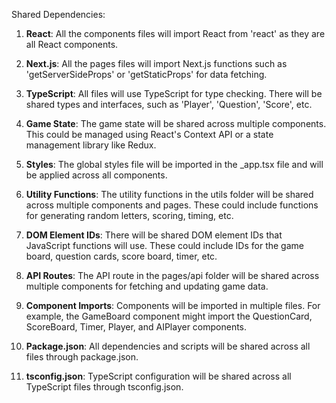 Shared Dependencies:

1. **React**: All the components files will import React from 'react' as they are all React components.

2. **Next.js**: All the pages files will import Next.js functions such as 'getServerSideProps' or 'getStaticProps' for data fetching.

3. **TypeScript**: All files will use TypeScript for type checking. There will be shared types and interfaces, such as 'Player', 'Question', 'Score', etc.

4. **Game State**: The game state will be shared across multiple components. This could be managed using React's Context API or a state management library like Redux.

5. **Styles**: The global styles file will be imported in the _app.tsx file and will be applied across all components.

6. **Utility Functions**: The utility functions in the utils folder will be shared across multiple components and pages. These could include functions for generating random letters, scoring, timing, etc.

7. **DOM Element IDs**: There will be shared DOM element IDs that JavaScript functions will use. These could include IDs for the game board, question cards, score board, timer, etc.

8. **API Routes**: The API route in the pages/api folder will be shared across multiple components for fetching and updating game data.

9. **Component Imports**: Components will be imported in multiple files. For example, the GameBoard component might import the QuestionCard, ScoreBoard, Timer, Player, and AIPlayer components.

10. **Package.json**: All dependencies and scripts will be shared across all files through package.json.

11. **tsconfig.json**: TypeScript configuration will be shared across all TypeScript files through tsconfig.json.